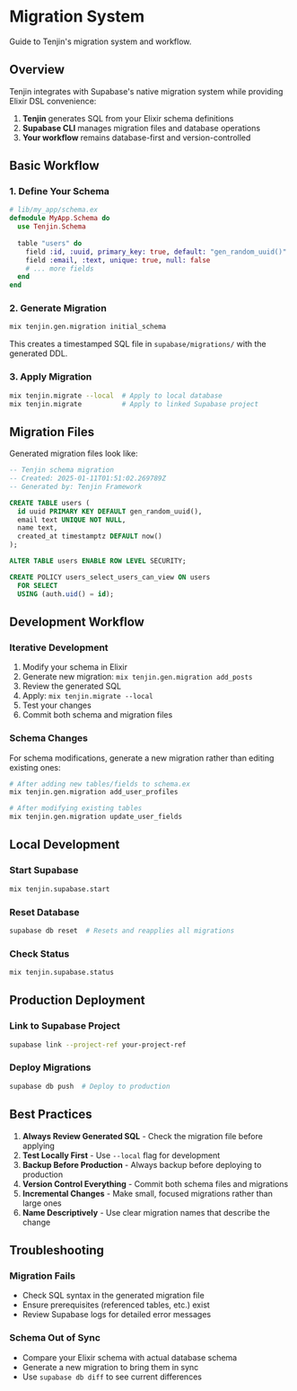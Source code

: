 # Migration System

Guide to Tenjin's migration system and workflow.

## Overview

Tenjin integrates with Supabase's native migration system while providing Elixir DSL convenience:

1. **Tenjin** generates SQL from your Elixir schema definitions
2. **Supabase CLI** manages migration files and database operations
3. **Your workflow** remains database-first and version-controlled

## Basic Workflow

### 1. Define Your Schema
```elixir
# lib/my_app/schema.ex
defmodule MyApp.Schema do
  use Tenjin.Schema
  
  table "users" do
    field :id, :uuid, primary_key: true, default: "gen_random_uuid()"
    field :email, :text, unique: true, null: false
    # ... more fields
  end
end
```

### 2. Generate Migration
```bash
mix tenjin.gen.migration initial_schema
```

This creates a timestamped SQL file in `supabase/migrations/` with the generated DDL.

### 3. Apply Migration
```bash
mix tenjin.migrate --local  # Apply to local database
mix tenjin.migrate          # Apply to linked Supabase project
```

## Migration Files

Generated migration files look like:
```sql
-- Tenjin schema migration
-- Created: 2025-01-11T01:51:02.269789Z
-- Generated by: Tenjin Framework

CREATE TABLE users (
  id uuid PRIMARY KEY DEFAULT gen_random_uuid(),
  email text UNIQUE NOT NULL,
  name text,
  created_at timestamptz DEFAULT now()
);

ALTER TABLE users ENABLE ROW LEVEL SECURITY;

CREATE POLICY users_select_users_can_view ON users
  FOR SELECT
  USING (auth.uid() = id);
```

## Development Workflow

### Iterative Development
1. Modify your schema in Elixir
2. Generate new migration: `mix tenjin.gen.migration add_posts`
3. Review the generated SQL
4. Apply: `mix tenjin.migrate --local`
5. Test your changes
6. Commit both schema and migration files

### Schema Changes
For schema modifications, generate a new migration rather than editing existing ones:

```bash
# After adding new tables/fields to schema.ex
mix tenjin.gen.migration add_user_profiles

# After modifying existing tables
mix tenjin.gen.migration update_user_fields
```

## Local Development

### Start Supabase
```bash
mix tenjin.supabase.start
```

### Reset Database
```bash
supabase db reset  # Resets and reapplies all migrations
```

### Check Status
```bash
mix tenjin.supabase.status
```

## Production Deployment

### Link to Supabase Project
```bash
supabase link --project-ref your-project-ref
```

### Deploy Migrations
```bash
supabase db push  # Deploy to production
```

## Best Practices

1. **Always Review Generated SQL** - Check the migration file before applying
2. **Test Locally First** - Use `--local` flag for development
3. **Backup Before Production** - Always backup before deploying to production
4. **Version Control Everything** - Commit both schema files and migrations
5. **Incremental Changes** - Make small, focused migrations rather than large ones
6. **Name Descriptively** - Use clear migration names that describe the change

## Troubleshooting

### Migration Fails
- Check SQL syntax in the generated migration file
- Ensure prerequisites (referenced tables, etc.) exist
- Review Supabase logs for detailed error messages

### Schema Out of Sync
- Compare your Elixir schema with actual database schema
- Generate a new migration to bring them in sync
- Use `supabase db diff` to see current differences